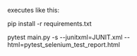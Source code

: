 executes like this:

pip install -r requirements.txt

pytest main.py -s --junitxml=JUNIT.xml --html=pytest_selenium_test_report.html